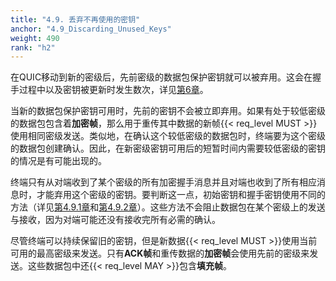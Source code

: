 ```yaml
---
title: "4.9. 丢弃不再使用的密钥"
anchor: "4.9_Discarding_Unused_Keys"
weight: 490
rank: "h2"
---
```


在QUIC移动到新的密级后，先前密级的数据包保护密钥就可以被弃用。这会在握手过程中以及密钥被更新时发生数次，详见[第6章](#6_Key_Update)。

当新的数据包保护密钥可用时，先前的密钥不会被立即弃用。如果有处于较低密级的数据包包含着**加密帧**，那么用于重传其中数据的新帧{{< req_level MUST >}}使用相同密级发送。类似地，在确认这个较低密级的数据包时，终端要为这个密级的数据包创建确认。因此，在新密级密钥可用后的短暂时间内需要较低密级的密钥的情况是有可能出现的。

终端只有从对端收到了某个密级的所有加密握手消息并且对端也收到了所有相应消息时，才能弃用这个密级的密钥。要判断这一点，初始密钥和握手密钥使用不同的方法（详见[第4.9.1章](#4.9.1_Discarding_Initial_Keys)和[第4.9.2章](#4.9.2_Discarding_Handshake_Keys)）。这些方法不会阻止数据包在某个密级上的发送与接收，因为对端可能还没有接收完所有必需的确认。

尽管终端可以持续保留旧的密钥，但是新数据{{< req_level MUST >}}使用当前可用的最高密级来发送。只有**ACK帧**和重传数据的**加密帧**会使用先前的密级来发送。这些数据包中还{{< req_level MAY >}}包含**填充帧**。
